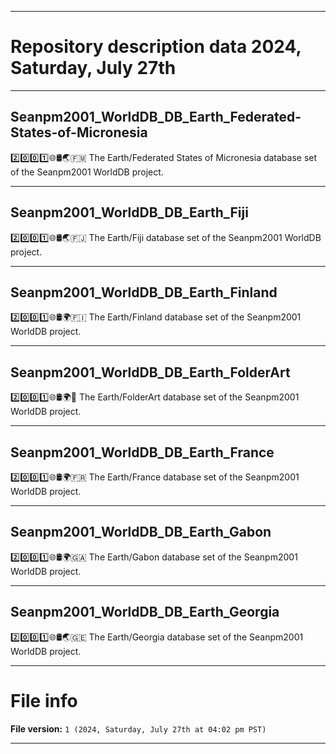 
***

# Repository description data 2024, Saturday, July 27th

---

## Seanpm2001_WorldDB_DB_Earth_Federated-States-of-Micronesia

2️⃣️0️⃣️0️⃣️1️⃣️🌐️🛢️🌏️🇫🇲️ The Earth/Federated States of Micronesia database set of the Seanpm2001 WorldDB project.

---

## Seanpm2001_WorldDB_DB_Earth_Fiji

2️⃣️0️⃣️0️⃣️1️⃣️🌐️🛢️🌏️🇫🇯️ The Earth/Fiji database set of the Seanpm2001 WorldDB project.

---

## Seanpm2001_WorldDB_DB_Earth_Finland

2️⃣️0️⃣️0️⃣️1️⃣️🌐️🛢️🌍️🇫🇮️ The Earth/Finland database set of the Seanpm2001 WorldDB project.

---

## Seanpm2001_WorldDB_DB_Earth_FolderArt

2️⃣️0️⃣️0️⃣️1️⃣️🌐️🛢️🌍️📂️ The Earth/FolderArt database set of the Seanpm2001 WorldDB project.

---

## Seanpm2001_WorldDB_DB_Earth_France

2️⃣️0️⃣️0️⃣️1️⃣️🌐️🛢️🌍️🇫🇷️ The Earth/France database set of the Seanpm2001 WorldDB project.

---

## Seanpm2001_WorldDB_DB_Earth_Gabon

2️⃣️0️⃣️0️⃣️1️⃣️🌐️🛢️🌍️🇬🇦️ The Earth/Gabon database set of the Seanpm2001 WorldDB project.

---

## Seanpm2001_WorldDB_DB_Earth_Georgia

2️⃣️0️⃣️0️⃣️1️⃣️🌐️🛢️🌏️🇬🇪️ The Earth/Georgia database set of the Seanpm2001 WorldDB project.

***

# File info

**File version:** `1 (2024, Saturday, July 27th at 04:02 pm PST)`

***

